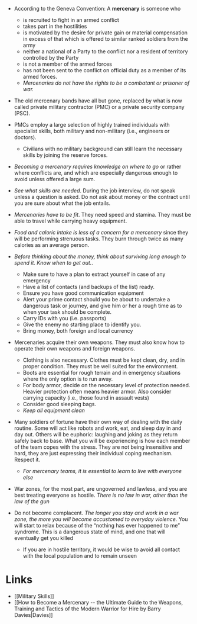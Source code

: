 
* According to the Geneva Convention: A **mercenary** is someone who 
	* is recruited to fight in an armed conflict 
	* takes part in the hostilities 
	* is motivated by the desire for private gain or material compensation in excess of that which is offered to similar ranked soldiers from the army 
	* neither a national of a Party to the conflict nor a resident of territory controlled by the Party 
	* is not a member of the armed forces 
	* has not been sent to the conflict on official duty as a member of its armed forces.
	* *Mercenaries do not have the rights to be a combatant or prisoner of war.*
* The old mercenary bands have all but gone, replaced by what is now called private military contractor (PMC) or a private security company (PSC).
* PMCs employ a large selection of highly trained individuals with specialist skills, both military and non-military (i.e., engineers or doctors).
	* Civilians with no military background can still learn the necessary skills by joining the reserve forces. 

* *Becoming a mercenary requires knowledge on where to go* or rather where conflicts are, and which are especially dangerous enough to avoid unless offered a large sum.
* *See what skills are needed*. During the job interview, do not speak unless a question is asked. Do not ask about money or the contract until you are sure about what the job entails.
* *Mercenaries have to be fit*. They need speed and stamina. They must be able to travel while carrying heavy equipment. 
* *Food and caloric intake is less of a concern for a mercenary* since they will be performing strenuous tasks. They burn through twice as many calories as an average person.
* *Before thinking about the money, think about surviving long enough to spend it. Know when to get out.*.
	* Make sure to have a plan to extract yourself in case of any emergency
	* Have a list of contacts (and backups of the list) ready.
	* Ensure you have good communication equipment
	* Alert your prime contact should you be about to undertake a dangerous task or journey, and give him or her a rough time as to when your task  should be complete.
	* Carry IDs with you (i.e. passports)
	* Give the enemy no starting place to identify you.
	* Bring money, both foreign and local currency 

* Mercenaries acquire their own weapons. They must also know how to operate their own weapons and foreign weapons.
	* Clothing is also necessary. Clothes must be kept clean, dry, and in proper condition. They must be well suited for the environment. 
	* Boots are essential for rough terrain and in emergency situations where the only option is to run away.
	* For body armor, decide on the necessary level of protection needed. Heavier protection often means heavier armor.  Also consider carrying capacity (i.e., those found in assault vests)
	* Consider good sleeping bags.
	* *Keep all equipment clean*

* Many soldiers of fortune have their own way of dealing with the daily routine. Some will act like robots and work, eat, and sleep day in and day out. Others will be euphoric: laughing and joking as they return safely back to base. What you will be experiencing is how each member of the team copes with the stress. They are not being insensitive and hard, they are just expressing their individual coping mechanism. Respect it.
	* *For mercenary teams, it is essential to learn to live with everyone else*

* War zones, for the most part, are ungoverned and lawless, and you are best treating everyone as hostile. *There is no law in war, other than the law of the gun*

* Do not become complacent. *The longer you stay and work in a war zone, the more you will become accustomed to everyday violence.* You will start to relax because of the “nothing has ever happened to me” syndrome. This is a dangerous state of mind, and one that will eventually get you killed
	* If you are in hostile territory, it would be wise to avoid all contact with the local population and to remain unseen
# Links
* [[Military Skills]]
* [[How to Become a Mercenary -- the Ultimate Guide to the Weapons, Training and Tactics of the Modern Warrior for Hire by Barry Davies|Davies]]